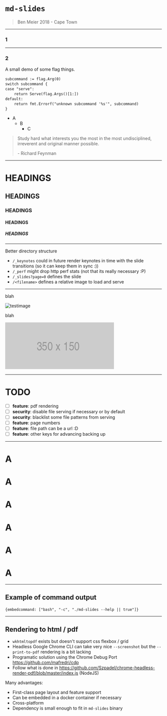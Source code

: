 <meta valign="bottom" halign="left">

# `md-slides`

> Ben Meier 2018
> \- Cape Town

---

### 1

---

### 2

A small demo of some flag things.

```
subcommand := flag.Arg(0)
switch subcommand {
case "serve":
    return Serve(flag.Args()[1:])
default:
    return fmt.Errorf("unknown subcommand '%s'", subcommand)
}
```

- A
  - B
    - C

> Study hard what interests you the most in the most undisciplined, irreverent and original manner possible.
> <footer>- Richard Feynman</footer>

---

# HEADINGS
## HEADINGS
### HEADINGS
#### HEADINGS
##### HEADINGS

---

Better directory structure

- `/_keynotes` could in future render keynotes in time with the slide transitions (so it can keep them in sync :))
- `/_perf` might drop http perf stats (not that its really necessary :P)
- `/_slides?page=0` defines the slide
- `/<filename>` defines a relative image to load and serve

---

blah

![testimage](http://via.placeholder.com/450x350)

blah

![testimage](./testimage.png)

---

# TODO

- [ ] **feature**: pdf rendering
- [ ] **security**: disable file serving if necessary or by default
- [ ] **security**: blacklist some file patterns from serving
- [ ] **feature**: page numbers
- [ ] **feature**: file path can be a url :D
- [ ] **feature**: other keys for advancing backing up

---

# A
# A
# A
# A
# A
# A

---

## Example of command output

```
{embedcommand: ["bash", "-c", "./md-slides --help || true"]}
```

---

## Rendering to html / pdf

- `wkhtmltopdf` exists but doesn't support css flexbox / grid
- Headless Google Chrome CLI can take very nice `--screenshot` but the `--print-to-pdf` rendering is a bit lacking
- Programatic solution using the Chrome Debug Port https://github.com/mafredri/cdp
- Follow what is done in https://github.com/Szpadel/chrome-headless-render-pdf/blob/master/index.js (NodeJS)

Many advantages:

- First-class page layout and feature support
- Can be embedded in a docker container if necessary
- Cross-platform
- Dependency is small enough to fit in `md-slides` binary
